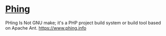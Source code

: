# [Phing](https://github.com/phingofficial/phing)

PHing Is Not GNU make; it's a PHP project build system or build tool based on Apache Ant. <https://www.phing.info>
